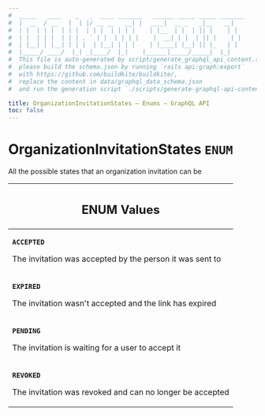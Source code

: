 ```yaml
---
#  _____   ____    _   _  ____ _______   ______ _____ _____ _______
#  |  __  / __   |  | |/ __ __   __| |  ____|  __ _   _|__   __|
#  | |  | | |  | | |  | | |  | | | |    | |__  | |  | || |    | |
#  | |  | | |  | | | . ` | |  | | | |    |  __| | |  | || |    | |
#  | |__| | |__| | | |  | |__| | | |    | |____| |__| || |_   | |
#  |_____/ ____/  |_| _|____/  |_|    |______|_____/_____|  |_|
#  This file is auto-generated by script/generate_graphql_api_content.sh,
#  please build the schema.json by running `rails api:graph:export`
#  with https://github.com/buildkite/buildkite/,
#  replace the content in data/graphql_data_schema.json
#  and run the generation script `./scripts/generate-graphql-api-content.sh`.

title: OrganizationInvitationStates – Enums – GraphQL API
toc: false
---
```

<!-- vale off -->
<h1 class="has-pills" data-algolia-exclude>
  OrganizationInvitationStates
  <span class="pill pill--enum pill--normal-case pill--large"><code>ENUM</code></span>
</h1>
<!-- vale on -->


All the possible states that an organization invitation can be









<table class="responsive-table responsive-table--single-column-rows">
  <thead>
    <th>
      <h2 data-algolia-exclude>ENUM Values</h2>
    </th>
  </thead>
  <tbody>
    <tr><td><p><strong><code>ACCEPTED</code></strong></p><p>The invitation was accepted by the person it was sent to</p></td></tr><tr><td><p><strong><code>EXPIRED</code></strong></p><p>The invitation wasn't accepted and the link has expired</p></td></tr><tr><td><p><strong><code>PENDING</code></strong></p><p>The invitation is waiting for a user to accept it</p></td></tr><tr><td><p><strong><code>REVOKED</code></strong></p><p>The invitation was revoked and can no longer be accepted</p></td></tr>
  </tbody>
</table>
